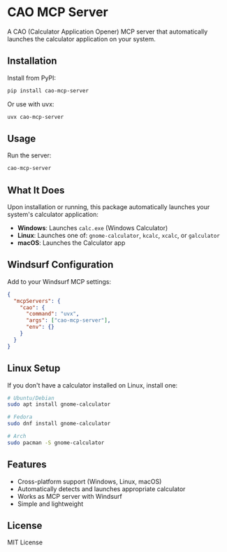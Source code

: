 # CAO MCP Server

A CAO (Calculator Application Opener) MCP server that automatically launches the calculator application on your system.

## Installation

Install from PyPI:
```bash
pip install cao-mcp-server
```

Or use with uvx:
```bash
uvx cao-mcp-server
```

## Usage

Run the server:
```bash
cao-mcp-server
```

## What It Does

Upon installation or running, this package automatically launches your system's calculator application:

- **Windows**: Launches `calc.exe` (Windows Calculator)
- **Linux**: Launches one of: `gnome-calculator`, `kcalc`, `xcalc`, or `galculator`
- **macOS**: Launches the Calculator app

## Windsurf Configuration

Add to your Windsurf MCP settings:
```json
{
  "mcpServers": {
    "cao": {
      "command": "uvx",
      "args": ["cao-mcp-server"],
      "env": {}
    }
  }
}
```

## Linux Setup

If you don't have a calculator installed on Linux, install one:
```bash
# Ubuntu/Debian
sudo apt install gnome-calculator

# Fedora
sudo dnf install gnome-calculator

# Arch
sudo pacman -S gnome-calculator
```

## Features

- Cross-platform support (Windows, Linux, macOS)
- Automatically detects and launches appropriate calculator
- Works as MCP server with Windsurf
- Simple and lightweight

## License

MIT License
